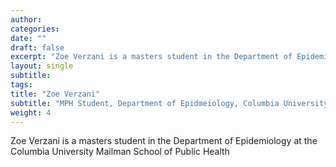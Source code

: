 ```yaml
---
author: 
categories:
date: ""
draft: false
excerpt: "Zoe Verzani is a masters student in the Department of Epidemiology at the Columbia University Mailman School of Public Health"
layout: single
subtitle: 
tags:
title: "Zoe Verzani"
subtitle: "MPH Student, Department of Epidmeiology, Columbia University Mailman School of Public Health"
weight: 4
---
```


Zoe Verzani is a masters student in the Department of Epidemiology at the Columbia University Mailman School of Public Health

